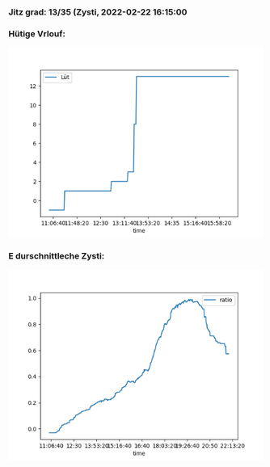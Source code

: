 ### Jitz grad: 13/35 (Zysti, 2022-02-22 16:15:00

### Hütige Vrlouf:
![Graph](Today.png)

### E durschnittleche Zysti:
![Graph](Zysti.png)